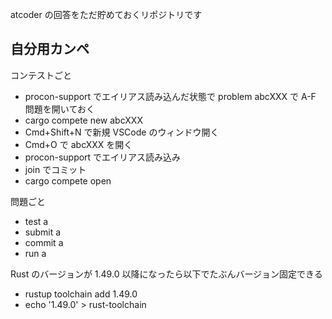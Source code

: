 atcoder の回答をただ貯めておくリポジトリです

## 自分用カンペ

コンテストごと

- procon-support でエイリアス読み込んだ状態で problem abcXXX で A-F 問題を開いておく
- cargo compete new abcXXX
- Cmd+Shift+N で新規 VSCode のウィンドウ開く
- Cmd+O で abcXXX を開く
- procon-support でエイリアス読み込み
- join でコミット
- cargo compete open

問題ごと

- test a
- submit a
- commit a
- run a

Rust のバージョンが 1.49.0 以降になったら以下でたぶんバージョン固定できる

- rustup toolchain add 1.49.0
- echo '1.49.0' > rust-toolchain
